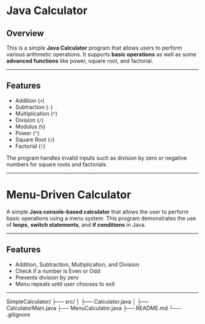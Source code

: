  # Java Calculator

## Overview
This is a simple **Java Calculator** program that allows users to perform various arithmetic operations. It supports **basic operations** as well as some **advanced functions** like power, square root, and factorial.

---

## Features
- Addition (`+`)
- Subtraction (`-`)
- Multiplication (`*`)
- Division (`/`)
- Modulus (`%`)
- Power (`^`)
- Square Root (`√`)
- Factorial (`!`)  

The program handles invalid inputs such as division by zero or negative numbers for square roots and factorials.

---


# Menu-Driven Calculator

A simple **Java console-based calculator** that allows the user to perform basic operations using a menu system. This program demonstrates the use of **loops**, **switch statements**, and **if conditions** in Java.

---

## **Features**
- Addition, Subtraction, Multiplication, and Division
- Check if a number is Even or Odd
- Prevents division by zero
- Menu repeats until user chooses to exit

---

 
 
 

SimpleCalculator/
 ├── src/
 │    ├── Calculator.java
 │    ├── CalculatorMain.java
 ├── MenuCalculator.java
 ├── README.md
 └── .gitignore


